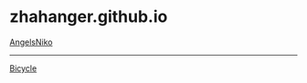 # zhahanger.github.io
[AngelsNiko](https://zhahanger.github.io/angelsNiko/)
***
[Bicycle](https://https://zhahanger.github.io/bicycle/)
